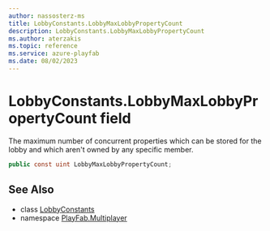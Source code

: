 ```yaml
---
author: nassosterz-ms
title: LobbyConstants.LobbyMaxLobbyPropertyCount
description: LobbyConstants.LobbyMaxLobbyPropertyCount
ms.author: aterzakis
ms.topic: reference
ms.service: azure-playfab
ms.date: 08/02/2023
---
```


# LobbyConstants.LobbyMaxLobbyPropertyCount field

The maximum number of concurrent properties which can be stored for the lobby and which aren't owned by any specific member.

```csharp
public const uint LobbyMaxLobbyPropertyCount;
```

## See Also

* class [LobbyConstants](../LobbyConstants.md)
* namespace [PlayFab.Multiplayer](../../PlayFabMultiplayerSDK.md)

